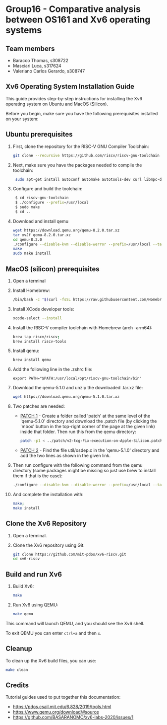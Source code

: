 # Group16 - Comparative analysis between OS161 and Xv6 operating systems

## Team members

- Baracco Thomas, s308722
- Masciari Luca, s317624
- Valeriano Carlos Gerardo, s308747

## Xv6 Operating System Installation Guide

This guide provides step-by-step instructions for installing the Xv6 operating system on Ubuntu and MacOS (Silicon).

Before you begin, make sure you have the following prerequisites installed on your system:

## Ubuntu prerequisites

1. First, clone the repository for the RISC-V GNU Compiler Toolchain:

   ```bash
   git clone --recursive https://github.com/riscv/riscv-gnu-toolchain
   ```

2. Next, make sure you have the packages needed to compile the toolchain:

   ```bash
    sudo apt-get install autoconf automake autotools-dev curl libmpc-dev libmpfr-dev libgmp-dev gawk build-essential bison flex texinfo gperf libtool patchutils bc zlib1g-dev libexpat-dev
   ```

3. Configure and build the toolchain:

   ```bash
    $ cd riscv-gnu-toolchain
    $ ./configure --prefix=/usr/local
    $ sudo make
    $ cd ..
   ```

4. Download and install qemu

   ```bash
   wget https://download.qemu.org/qemu-8.2.0.tar.xz
   tar xvJf qemu-8.2.0.tar.xz
   cd qemu-8.2.0
   ./configure --disable-kvm --disable-werror --prefix=/usr/local --target-list="riscv64-softmmu"
   make
   sudo make install
   ```

## MacOS (silicon) prerequisites

1. Open a terminal

2. Install Homebrew:

   ```bash
   /bin/bash -c "$(curl -fsSL https://raw.githubusercontent.com/Homebrew/install/HEAD/install.sh)"
   ```

3. Install XCode developer tools:

   ```bash
   xcode-select --install
   ```

4. Install the RISC-V compiler toolchain with Homebrew (arch -arm64):

   ```bash
   brew tap riscv/riscv;
   brew install riscv-tools
   ```

5. Install qemu:

   ```bash
   brew install qemu
   ```

6. Add the following line in the .zshrc file:

   ```text
   export PATH="$PATH:/usr/local/opt/riscv-gnu-toolchain/bin"
   ```

7. Download the qemu-5.1.0 and unzip the downloaded .tar.xz file:

   ```bash
   wget https://download.qemu.org/qemu-5.1.0.tar.xz
   ```

8. Two patches are needed:

   - [PATCH 1](https://patchwork.kernel.org/project/qemu-devel/patch/20210103145055.11074-1-r.bolshakov@yadro.com/) - Create a folder called 'patch' at the same level of the 'qemu-5.1.0' directory and download the .patch file (by clicking the 'mbox' button in the top-right corner of the page at the given link) inside that folder. Then run this from the qemu directory:

     ```bash
     patch -p1 < ../patch/v2-tcg-Fix-execution-on-Apple-Silicon.patch
     ```

   - [PATCH 2](https://gist.github.com/stefannilsson/8a083e07f4103af2520e87fdb1f50efc/revisions) - Find the file util/osdep.c in the 'qemu-5.1.0' directory and add the two lines as shown in the given link.

9. Then run configure with the following command from the qemu directory (some packages might be missing so just use brew to install them if that is the case):

   ```bash
   ./configure --disable-kvm --disable-werror --prefix=/usr/local --target-list="riscv64-softmmu"
   ```

10. And complete the installation with:

    ```bash
    make;
    make install
    ```

## Clone the Xv6 Repository

1. Open a terminal.

2. Clone the Xv6 repository using Git:

   ```bash
   git clone https://github.com/mit-pdos/xv6-riscv.git
   cd xv6-riscv
   ```

## Build and run Xv6

1. Build Xv6:

   ```bash
   make
   ```

2. Run Xv6 using QEMU:

   ```bash
   make qemu
   ```

This command will launch QEMU, and you should see the Xv6 shell.

To exit QEMU you can enter `ctrl+a` and then `x`.

## Cleanup

To clean up the Xv6 build files, you can use:

```bash
make clean
```

## Credits

Tutorial guides used to put together this documentation:

- https://pdos.csail.mit.edu/6.828/2019/tools.html
- https://www.qemu.org/download/#source
- https://github.com/BASARANOMO/xv6-labs-2020/issues/1
